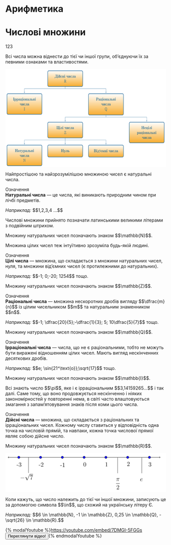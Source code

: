# Арифметика
# Числовi множини
123
<p3></p3>
<p>Всі числа можна віднести до тієї чи іншої групи, об’єднуючи їх за певними ознаками та властивостями.</p>

<p align="center"><img align="middle" class="image" src="../pics/pic1.png"/></p>

<p>Найпростішою та найзрозумілішою множиною чисел є натуральні числа.</p>

<p>
<div class="eoz-wrap">
<span class="eoz">Означення</span>
<div class="eoz-text">
<b>Натуральнi числа</b> — це числа, якi виникають природним чином при лiчбi предметiв.
</div>
</div></p>


<p><i>Наприклад:</i> $$1,2,3,4 …$$</p>

<p>Числовi множини прийнято позначати латинськими великими лiтерами з подвiйним штрихом.</p>

<p>Множину натуральних чисел позначають знаком $$\mathbb{N}$$.</p>

<p>Множина цiлих чисел теж iнтуїтивно зрозумiла будь-якiй людинi.</p>

<p><div class="eoz-wrap">
<span class="eoz">Означення</span>
<div class="eoz-text">
<b>Цiлi числа</b> — множина, що складається з множини натуральних чисел, нуля, та множини вiд’ємних чисел (є протилежними до натуральних).
</div>
</div></p>


<p><i>Наприклад:</i> $$-1; 0;-20; 1254$$ тощо.</p>


<p>Множину натуральних чисел позначають знаком $$\mathbb{Z}$$.</p>



<p><div class="eoz-wrap">
<span class="eoz">Означення</span>
<div class="eoz-text">
<b>Рацiональнi числа</b> — множина нескоротних дробiв вигляду $$\dfrac{m}{n}$$ iз цiлим чисельником $$m$$ та натуральним знаменником $$n$$.
</div>
</div></p>

<p><i>Наприклад:</i> $$-1; \dfrac{20}{5};-\dfrac{1}{3}; 5; 10\dfrac{5}{7}$$ тощо.</p>

<p>Множину натуральних чисел позначають знаком $$\mathbb{Q}$$.</p>

<p><div class="eoz-wrap">
<span class="eoz">Означення</span>
<div class="eoz-text">
<b>Iррацiональнi числа</b> — числа, що не є рацiональними, тобто не можуть бути вираженi вiдношенням цiлих чисел. Мають вигляд нескiнченних десяткових дробiв.
</div>
</div></p>

<p><i>Наприклад:</i> $$e; \sin{21^\text{o}};\sqrt{17}$$ тощо.</p>

<p>Множину натуральних чисел позначають знаком $$\mathbb{I}$$.</p>

<p>Всi знають число $$\pi$$, яке i є iррацiональним $$3,14159265...$$ i так далi. Саме тому, що воно продовжується нескiнченно i нiяких закономiрностей у повтореннi нема, в свiтi часто влаштовуються змагання з запам’ятовування знакiв пiсля коми цього числа.</p>

<p><div class="eoz-wrap">
<span class="eoz">Означення</span>
<div class="eoz-text">
<b>Дiйснi числа</b> — множина, що складається з рацiональних та iррацiональних чисел. Кожному числу ставиться у вiдповiднiсть одна точка на числовiй прямiй,
та навпаки, кожна точка числової прямої являє собою дiйсне число.
</div>
</div></p>

<p>Множину натуральних чисел позначають знаком $$\mathbb{R}$$.</p>

<p align="center"><img align="middle" class="image" src="../pics/pic2.png"/></p>

<p>Коли кажуть, що число належить до тiєї чи iншої множини, записують це за допомогою символа $$\in$$, що схожий на українську лiтеру Є.</p>

<p><i>Наприклад:</i> $$6 \in \mathbb{N}, -1 \in \mathbb{Z}, 0,25 \in \mathbb{Q}, -\sqrt{26} \in \mathbb{R}.$$</p>

{% modalYoutube %}https://youtube.com/embed/7DMGI-5FGGs <button class="but">Переглянути відео!</button>{% endmodalYoutube %}
